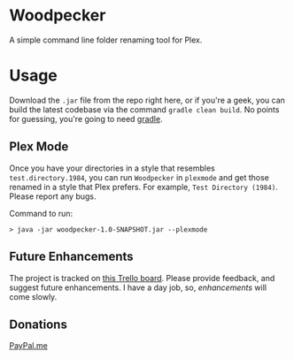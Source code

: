 # Woodpecker
A simple command line folder renaming tool for Plex.

# Usage

Download the `.jar` file from the repo right here, or if you're a geek, you can build the latest codebase via the command `gradle clean build`. No points for guessing, you're going to need [gradle](https://gradle.org/).

## Plex Mode

Once you have your directories in a style that resembles `test.directory.1984`, you can run `Woodpecker` in `plexmode` and get those renamed in a style that Plex prefers. For example, `Test Directory (1984)`. Please report any bugs.

Command to run:
```
> java -jar woodpecker-1.0-SNAPSHOT.jar --plexmode
```

## Future Enhancements

The project is tracked on [this Trello board](https://trello.com/b/fqPBCv7F/woodpecker). Please provide feedback, and suggest future enhancements. I have a day job, so, _enhancements_ will come slowly.

## Donations

[PayPal.me](https://paypal.me/sainagasrikantham)
